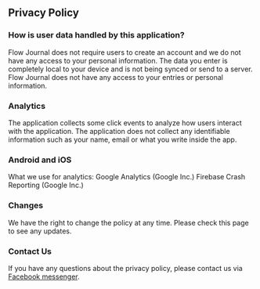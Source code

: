 ## Privacy Policy

### How is user data handled by this application?

Flow Journal does not require users to create an account and we do not have any access to your personal information. The data you enter is completely local to your device and is not being synced or send to a server. Flow Journal does not have any access to your entries or personal information. 

### Analytics

The application collects some click events to analyze how users interact with the application. The application does not collect any identifiable information such as your name, email or what you write inside the app.

### Android and iOS

What we use for analytics:
Google Analytics (Google Inc.)
Firebase Crash Reporting (Google Inc.)

### Changes
We have the right to change the policy at any time. Please check this page to see any updates. 

### Contact Us
If you have any questions about the privacy policy, please contact us via [Facebook messenger](https://m.me/102294758188646).
